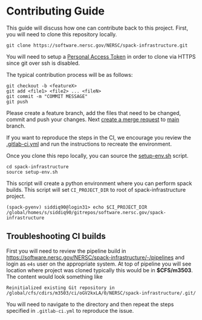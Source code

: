 # Contributing Guide

This guide will discuss how one can contribute back to this project. First, you will need to clone this repository locally. 

```
git clone https://software.nersc.gov/NERSC/spack-infrastructure.git
```

You will need to setup a [Personal Access Token](https://docs.gitlab.com/ee/user/profile/personal_access_tokens.html) in order to clone via HTTPS since git over ssh is disabled. 

The typical contribution process will be as follows:

```
git checkout -b <featureX>
git add <file1> <file2> ... <fileN>
git commit -m "COMMIT MESSAGE"
git push 
```

Please create a feature branch, add the files that need to be changed, commit and push your changes. Next [create a merge request](https://software.nersc.gov/NERSC/spack-infrastructure/-/merge_requests/new) to [main](https://software.nersc.gov/NERSC/spack-infrastructure/-/tree/main) branch. 

If you want to reproduce the steps in the CI, we encourage you review the [.gitlab-ci.yml](https://software.nersc.gov/NERSC/spack-infrastructure/-/blob/main/.gitlab-ci.yml) and run the instructions to recreate the environment.

Once you clone this repo locally, you can source the [setup-env.sh](https://software.nersc.gov/NERSC/spack-infrastructure/-/blob/main/setup-env.sh) script. 

```
cd spack-infrastructure
source setup-env.sh
```

This script will create a python environment where you can perform spack builds. This script will set `CI_PROJECT_DIR` to root of spack-infrastructure project.

```
(spack-pyenv) siddiq90@login31> echo $CI_PROJECT_DIR
/global/homes/s/siddiq90/gitrepos/software.nersc.gov/spack-infrastructure
```

## Troubleshooting CI builds

First you will need to review the pipeline build in https://software.nersc.gov/NERSC/spack-infrastructure/-/pipelines and login as `e4s` user on the appropriate system. At top of pipeline you will see location where project was cloned typically this would be in **$CFS/m3503**. The content would look something like 
```
Reinitialized existing Git repository in /global/cfs/cdirs/m3503/ci/oGV2kxLA/0/NERSC/spack-infrastructure/.git/
```

You will need to navigate to the directory and then repeat the steps specified in `.gitlab-ci.yml` to reproduce the issue. 


